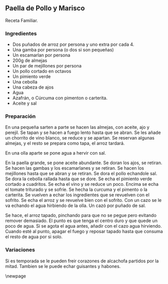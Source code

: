 ## Paella de Pollo y Marisco

Receta Familiar.

### Ingredientes

- Dos puñados de arroz por persona y uno extra por cada 4.
- Una gamba por persona (o dos si son pequeñas)
- Un escamarlan por persona
- 200g de almejas
- Un par de mejillones por persona
- Un pollo cortado en octavos
- Un pimiento verde
- Una cebolla
- Una cabeza de ajos
- Agua
- Azafrán, o Cúrcuma con pimenton o carterita.
- Aceite y sal

### Preparación

En una pequeña sarten a parte se hacen las almejas, con aceite, ajo y perejil.
Se tapan y se hacen a fuego lento hasta que se abran.
Se les añade un chorrito de vino blanco, se reduce y se apartan.
Se reservan algunas almejas, y el resto se prepara como tapa, el arroz tardará.

En una olla aparte se pone agua a hervir con sal.

En la paella grande, se pone aceite abundante.
Se doran los ajos, se retiran.
Se hacen las gambas y los escamarlanes y se retiran.
Se hacen los mejillones hasta que se abran y se retiran.
Se dora el pollo echandole sal.
Se dora la cebolla rallada hasta que se dore.
Se echa el pimiento verde cortado a cuadritos.
Se echa el vino y se reduce un poco.
Encima se echa el tomate triturado y se sofríe.
Se hecha la curcuma y el pimento o la carterita.
Se vuelven a echar los ingredientes que se revuelven con el sofrito.
Se echa el arroz y se revuelve bien con el sofrito.
Con un cazo se le va echando el agua hirbiendo de la olla.
Un cazó por puñado de sal.

Se hace, el arroz tapado, pinchando para que no se pegue pero evitando remover demasiado.
El punto es que tenga el centro duro y que quede un poco de agua.
Si se agota el agua antes, añadir con el cazo agua hirviendo.
Cuando esté al punto, apagar el fuego y reposar tapado hasta que consuma el resto de agua por si solo.


### Variaciones

Si es temporada se le pueden freir corazones de alcachofa partidos por la mitad.
Tambien se le puede echar guisantes y habones.






\newpage
